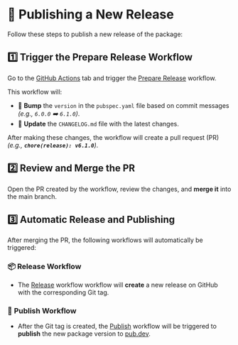 # 🚀 Publishing a New Release

Follow these steps to publish a new release of the package:

## 1️⃣ Trigger the **Prepare Release** Workflow

Go to the [GitHub Actions] tab and trigger the [Prepare Release] workflow.

This workflow will:

- 🔼 **Bump** the `version` in the `pubspec.yaml` file based on commit messages
  _(e.g., `6.0.0` ➡️ `6.1.0`)_.
- 📝 **Update** the `CHANGELOG.md` file with the latest changes.

After making these changes, the workflow will create a pull request (PR)
_(e.g., **`chore(release): v6.1.0`**)_.

## 2️⃣ Review and Merge the PR

Open the PR created by the workflow, review the changes, and **merge it** into
the main branch.

## 3️⃣ Automatic Release and Publishing

After merging the PR, the following workflows will automatically be triggered:

### 📦 **Release** Workflow

- The [Release] workflow workflow will **create** a new release on GitHub with
  the corresponding Git tag.

### 🚀 **Publish** Workflow

- After the Git tag is created, the [Publish] workflow will be triggered to
  **publish** the new package version to [pub.dev].

[GitHub Actions]: https://github.com/halildurmus/lzf/actions
[Prepare Release]: https://github.com/halildurmus/lzf/blob/main/.github/workflows/prepare_release.yml
[pub.dev]: https://pub.dev
[Publish]: https://github.com/halildurmus/lzf/blob/main/.github/workflows/publish.yml
[Release]: https://github.com/halildurmus/lzf/blob/main/.github/workflows/release.yml
